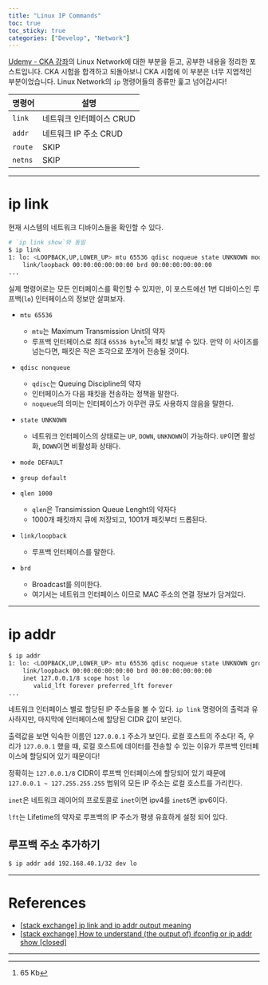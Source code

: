 ```yaml
---
title: "Linux IP Commands"
toc: true
toc_sticky: true
categories: ["Develop", "Network"]
---
```


<div class="statement" markdown="1">

[Udemy - CKA 강좌](https://www.udemy.com/course/certified-kubernetes-administrator-with-practice-tests/)의 Linux Network에 대한 부분을 듣고, 공부한 내용을 정리한 포스트입니다. CKA 시험을 합격하고 되돌아보니 CKA 시험에 이 부분은 너무 지엽적인 부분이었습니다. Linux Network의 `ip` 명령어들의 종류만 훑고 넘어갑시다!

</div>


| 명령어 | 설명 |
|--|--|
| `link` | 네트워크 인터페이스 CRUD |
| `addr` | 네트워크 IP 주소 CRUD |
| `route` | SKIP |
| `netns` | SKIP |

<hr/>

# ip link

현재 시스템의 네트워크 디바이스들을 확인할 수 있다.

```bash
# `ip link show`와 동일
$ ip link
1: lo: <LOOPBACK,UP,LOWER_UP> mtu 65536 qdisc noqueue state UNKNOWN mode DEFAULT group default qlen 1000
    link/loopback 00:00:00:00:00:00 brd 00:00:00:00:00:00
...
```

실제 명령어로는 모든 인터페이스를 확인할 수 있지만, 이 포스트에선 1번 디바이스인 루프백(`lo`) 인터페이스의 정보만 살펴보자.

- `mtu 65536`
  - `mtu`는 Maximum Transmission Unit의 약자
  - 루프백 인터페이스로 최대 `65536 byte`[^1]의 패킷 보낼 수 있다. 만약 이 사이즈를 넘는다면, 패킷은 작은 조각으로 쪼개어 전송될 것이다.
- `qdisc nonqueue`
  - `qdisc`는 Queuing Discipline의 약자
  - 인터페이스가 다음 패킷을 전송하는 정책을 말한다.
  - `noqueue`의 의미는 인터페이스가 아무런 큐도 사용하지 않음을 말한다.
- `state UNKNOWN`
  - 네트워크 인터페이스의 상태로는 `UP`, `DOWN`, `UNKNOWN`이 가능하다. `UP`이면 활성화, `DOWN`이면 비활성화 상태다.
- `mode DEFAULT`
- `group default`
- `qlen 1000`
  - `qlen`은 Transimission Queue Lenght의 약자다
  - 1000개 패킷까지 큐에 저장되고, 1001개 패킷부터 드롭된다.

- `link/loopback`
  - 루프백 인터페이스를 말한다.
- `brd`
  - Broadcast를 의미한다.
  - 여기서는 네트워크 인터페이스 이므로 MAC 주소의 연결 정보가 담겨있다.

<hr/>

# ip addr

```bash
$ ip addr
1: lo: <LOOPBACK,UP,LOWER_UP> mtu 65536 qdisc noqueue state UNKNOWN group default qlen 1000
    link/loopback 00:00:00:00:00:00 brd 00:00:00:00:00:00
    inet 127.0.0.1/8 scope host lo
       valid_lft forever preferred_lft forever
...
```

네트워크 인터페이스 별로 할당된 IP 주소들을 볼 수 있다. `ip link` 명령어의 출력과 유사하지만, 마지막에 인터페이스에 할당된 CIDR 값이 보인다.

출력값을 보면 익숙한 이름인 `127.0.0.1` 주소가 보인다. 로컬 호스트의 주소다! 즉, 우리가 `127.0.0.1` 했을 때, 로컬 호스트에 데이터를 전송할 수 있는 이유가 루프백 인터페이스에 할당되어 있기 때문이다!

정확히는 `127.0.0.1/8` CIDR이 루프백 인터페이스에 할당되어 있기 때문에 `127.0.0.1 ~ 127.255.255.255` 범위의 모든 IP 주소는 로컬 호스트를 가리킨다.

`inet`은 네트워크 레이어의 프로토콜로 `inet`이면 ipv4를 `inet6`면 ipv6이다.

`lft`는 Lifetime의 약자로 루프백의 IP 주소가 평생 유효하게 설정 되어 있다.


## 루프백 주소 추가하기

```bash
$ ip addr add 192.168.40.1/32 dev lo
```


<hr/>

# References

- [[stack exchange] ip link and ip addr output meaning](https://unix.stackexchange.com/questions/335077/ip-link-and-ip-addr-output-meaning)
- [[stack exchange] How to understand (the output of) ifconfig or ip addr show [closed]](https://unix.stackexchange.com/questions/465563/how-to-understand-the-output-of-ifconfig-or-ip-addr-show)

<hr/>

[^1]: 65 Kb